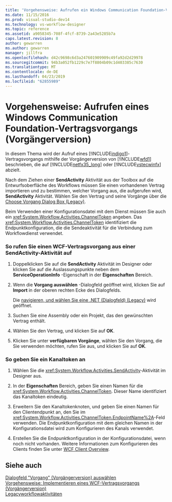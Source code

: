 ```yaml
---
title: 'Vorgehensweise: Aufrufen ein Windows Communication Foundation-Vertragsvorgangs (Legacy) | Microsoft-Dokumentation'
ms.date: 11/15/2016
ms.prod: visual-studio-dev14
ms.technology: vs-workflow-designer
ms.topic: reference
ms.assetid: a9058345-708f-4fcf-8739-2a43e5285b7a
caps.latest.revision: 8
author: gewarren
ms.author: gewarren
manager: jillfra
ms.openlocfilehash: d42c9698c6d3a247601909909c49fa92d2d29978
ms.sourcegitcommit: 94b3a052fb1229c7e7f8804b09c1d403385c7630
ms.translationtype: MT
ms.contentlocale: de-DE
ms.lasthandoff: 04/23/2019
ms.locfileid: "62855989"
---
```

# <a name="how-to-invoke-a-windows-communication-foundation-contract-operation-legacy"></a>Vorgehensweise: Aufrufen eines Windows Communication Foundation-Vertragsvorgangs (Vorgängerversion)
In diesem Thema wird der Aufruf eines [!INCLUDE[indigo1](../includes/indigo1-md.md)]-Vertragsvorgangs mithilfe der Vorgängerversion von [!INCLUDE[wfd1](../includes/wfd1-md.md)] beschrieben, die auf [!INCLUDE[netfx35_long](../includes/netfx35-long-md.md)] oder [!INCLUDE[vstecwinfx](../includes/vstecwinfx-md.md)] abzielt.  
  
 Nach dem Ziehen einer **SendActivity** Aktivität aus der Toolbox auf die Entwurfsoberfläche des Workflows müssen Sie einen vorhandenen Vertrag importieren und zu bestimmen, welcher Vorgang aus, die aufgerufen wird, **SendActivity** Aktivität. Wählen Sie den Vertrag und seine Vorgänge über die [Choose Vorgang Dialog Box (Legacy)](../workflow-designer/choose-operation-dialog-box-legacy.md).  
  
 Beim Verwenden einer Konfigurationsdatei mit dem Dienst müssen Sie auch ein <xref:System.Workflow.Activities.ChannelToken> angeben. Das <xref:System.Workflow.Activities.ChannelToken> identifiziert die Endpunktkonfiguration, die die Sendeaktivität für die Verbindung zum Workflowdienst verwendet.  
  
### <a name="to-invoke-a-wcf-contract-operation-from-a-sendactivity-activity"></a>So rufen Sie einen WCF-Vertragsvorgang aus einer SendActivity-Aktivität auf  
  
1. Doppelklicken Sie auf die **SendActivity** Aktivität im Designer oder klicken Sie auf die Auslassungspunkte neben dem **ServiceOperationInfo** -Eigenschaft in der **Eigenschaften** Bereich.  
  
2. Wenn die **Vorgang auswählen** -Dialogfeld geöffnet wird, klicken Sie auf **Import** in der oberen rechten Ecke des Dialogfelds.  
  
     Die [navigieren, und wählen Sie eine .NET (Dialogfeld) (Legacy)](../workflow-designer/browse-and-select-a-dotnet-type-dialog-box-legacy.md) wird geöffnet.  
  
3. Suchen Sie eine Assembly oder ein Projekt, das den gewünschten Vertrag enthält.  
  
4. Wählen Sie den Vertrag, und klicken Sie auf **OK**.  
  
5. Klicken Sie unter **verfügbaren Vorgänge**, wählen Sie den Vorgang, die Sie verwenden möchten, rufen Sie aus, und klicken Sie auf **OK**.  
  
### <a name="to-specify-a-channel-token"></a>So geben Sie ein Kanaltoken an  
  
1. Wählen Sie die <xref:System.Workflow.Activities.SendActivity>-Aktivität im Designer aus.  
  
2. In der **Eigenschaften** Bereich, geben Sie einen Namen für die <xref:System.Workflow.Activities.ChannelToken>. Dieser Name identifiziert das Kanaltoken eindeutig.  
  
3. Erweitern Sie den Kanaltokenknoten, und geben Sie einen Namen für den Clientendpunkt an, den Sie im <xref:System.Workflow.Activities.ChannelToken.EndpointName%2A>-Feld verwenden. Die Endpunktkonfiguration mit dem gleichen Namen in der Konfigurationsdatei wird zum Konfigurieren des Kanals verwendet.  
  
4. Erstellen Sie die Endpunktkonfiguration in der Konfigurationsdatei, wenn noch nicht vorhanden. Weitere Informationen zum Konfigurieren des Clients finden Sie unter [WCF Client Overview](http://msdn.microsoft.com/library/f60d9bc5-8ade-4471-8ecf-5a07a936c82d).  
  
## <a name="see-also"></a>Siehe auch  
 [Dialogfeld "Vorgang" (Vorgängerversion) auswählen](../workflow-designer/choose-operation-dialog-box-legacy.md)   
 [Vorgehensweise: Implementieren eines WCF-Vertragsvorgangs (Vorgängerversion)](../workflow-designer/how-to-implement-a-windows-communication-foundation-contract-operation-legacy.md)   
 [Legacyworkflowaktivitäten](../workflow-designer/legacy-workflow-activities.md)